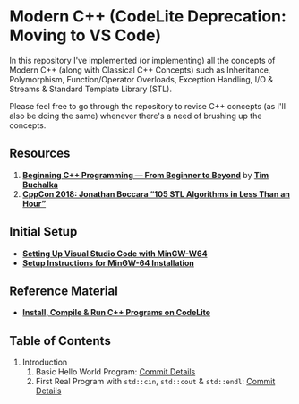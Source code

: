 # Modern C++ (CodeLite Deprecation: Moving to VS Code)

In this repository I've implemented (or implementing) all the concepts of Modern C++ (along with Classical C++ Concepts) such as Inheritance, Polymorphism, Function/Operator Overloads, Exception Handling, I/O & Streams & Standard Template Library (STL).

Please feel free to go through the repository to revise C++ concepts (as I'll also be doing the same) whenever there's a need of brushing up the concepts.

## Resources

1. **[Beginning C++ Programming &mdash; From Beginner to Beyond](https://www.udemy.com/course/beginning-c-plus-plus-programming/)** by **[Tim Buchalka](https://www.timbuchalka.com/)**
2. **[CppCon 2018: Jonathan Boccara “105 STL Algorithms in Less Than an Hour”](https://youtu.be/2olsGf6JIkU)**

## Initial Setup

- **[Setting Up Visual Studio Code with MinGW-W64](https://code.visualstudio.com/docs/cpp/config-mingw)**
- **[Setup Instructions for MinGW-64 Installation](./mingw-w64-installation.md)**

## Reference Material

- **[Install, Compile & Run C++ Programs on CodeLite](https://www.it.iitb.ac.in/frg/wiki/images/2/27/CodeLite_Manual.pdf)**

## Table of Contents

1. Introduction
   1. Basic Hello World Program: [Commit Details](https://github.com/Ch-sriram/modern-cpp/commit/0cd58b72b5c0918ff58f6c9a146156a19d8a472f#diff-d0672e7d6443c09b73812406181c64c042242aeac2e3431e5af462a53ac6d5d6)
   2. First Real Program with `std::cin`, `std::cout` & `std::endl`: [Commit Details](https://github.com/Ch-sriram/modern-cpp/commit/b1865e23e94a03cd2776ea5177f06161629c9a40#diff-d1769ca839a2dfc8d4096cd662c2f4205949d197a57bb95d7962414b3530db13)
